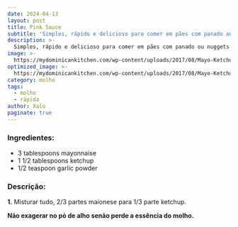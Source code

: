 ```yaml
---
date: 2024-04-13
layout: post
title: Pink Sauce
subtitle: 'Simples, rápido e delicioso para comer em pães com panado ou nuggets.'
description: >-
  Simples, rápido e delicioso para comer em pães com panado ou nuggets.
image: >-
  https://mydominicankitchen.com/wp-content/uploads/2017/08/Mayo-Ketchup-Sauce-Smart-Little-Cookie-4-800x1200.jpg
optimized_image: >-
  https://mydominicankitchen.com/wp-content/uploads/2017/08/Mayo-Ketchup-Sauce-Smart-Little-Cookie-4-800x1200.jpg
category: molho
tags:
  - molho
  - rápida
author: Xalo
paginate: true
---
```

### Ingredientes:  

* 3 tablespoons mayonnaise  
* 1 1/2 tablespoons ketchup  
* 1/2 teaspoon garlic powder  

### Descrição:  

**1.** Misturar tudo, 2/3 partes maionese para 1/3 parte ketchup. 

**Não exagerar no pó de alho senão perde a essência do molho.**  
